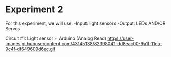 # Experiment 2
For this experiment, we will use:
-Input: light sensors
-Output: LEDs AND/OR Servos

Circuit #1:
Light sensor + Arduino (Analog Read)
https://user-images.githubusercontent.com/43145138/82398041-dd8eac00-9a1f-11ea-9c4f-df649609d6ec.gif
